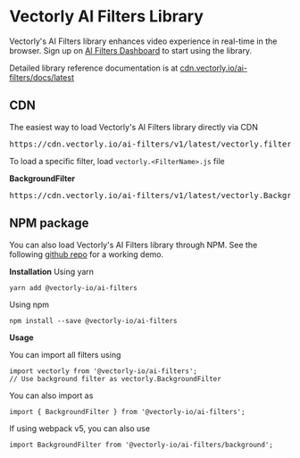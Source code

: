 
Vectorly AI Filters Library
===============================

Vectorly's AI Filters library enhances video experience in real-time in the browser. Sign up on [AI Filters Dashboard](https://ai-filters.vectorly.io/#/signup) to start using the library.

Detailed library reference documentation is at [cdn.vectorly.io/ai-filters/docs/latest](https://cdn.vectorly.io/ai-filters/docs/latest/)

## CDN

The easiest way to load Vectorly's AI Filters library directly via CDN

<pre class="language-js">
https://cdn.vectorly.io/ai-filters/v1/latest/vectorly.filters.js
</pre>

To load a specific filter, load `vectorly.<FilterName>.js` file

**BackgroundFilter**

<pre class="language-js">
https://cdn.vectorly.io/ai-filters/v1/latest/vectorly.BackgroundFilter.js
</pre>


## NPM package

You can also load Vectorly's AI Filters library through NPM. See the following [github repo](https://github.com/Vectorly/ai-filters-examples/tree/master/background) for a working demo.


**Installation**
Using yarn
<pre class="language-js">
<code>yarn add @vectorly-io/ai-filters</code>
</pre>

Using npm

<pre class="language-js">
<code>npm install --save @vectorly-io/ai-filters</code>
</pre>


**Usage**

You can import all filters using
<pre class="language-js">
<code>import vectorly from '@vectorly-io/ai-filters';
// Use background filter as vectorly.BackgroundFilter
</code></pre>

You can also import as
<pre class="language-js">
<code>import { BackgroundFilter } from '@vectorly-io/ai-filters';
</code></pre>

If using webpack v5, you can also use
<pre class="language-js">
<code>import BackgroundFilter from '@vectorly-io/ai-filters/background';
</code></pre>
